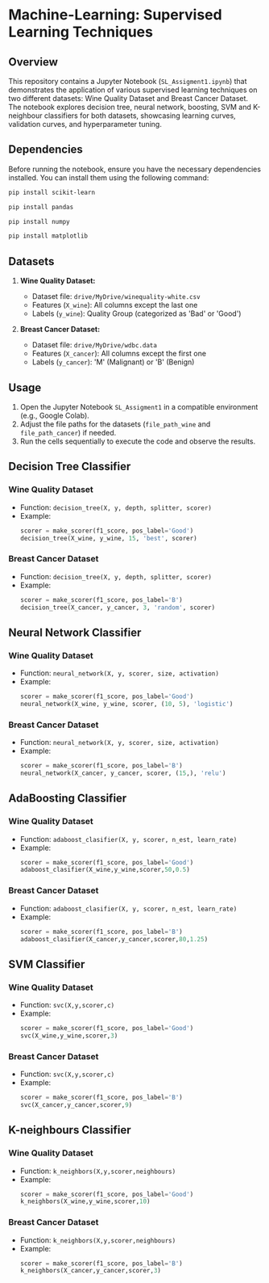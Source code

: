 # Machine-Learning: Supervised Learning Techniques

## Overview

This repository contains a Jupyter Notebook (`SL_Assigment1.ipynb`) that demonstrates the application of various supervised learning techniques on two different datasets: Wine Quality Dataset and Breast Cancer Dataset. The notebook explores decision tree, neural network, boosting, SVM and K-neighbour classifiers for both datasets, showcasing learning curves, validation curves, and hyperparameter tuning.

## Dependencies

Before running the notebook, ensure you have the necessary dependencies installed. You can install them using the following command:

```bash
pip install scikit-learn
```
```bash
pip install pandas
```
```bash
pip install numpy
```
```bash
pip install matplotlib
```

## Datasets

1. **Wine Quality Dataset:**
   - Dataset file: `drive/MyDrive/winequality-white.csv`
   - Features (`X_wine`): All columns except the last one
   - Labels (`y_wine`): Quality Group (categorized as 'Bad' or 'Good')

2. **Breast Cancer Dataset:**
   - Dataset file: `drive/MyDrive/wdbc.data`
   - Features (`X_cancer`): All columns except the first one
   - Labels (`y_cancer`): 'M' (Malignant) or 'B' (Benign)

## Usage

1. Open the Jupyter Notebook `SL_Assigment1` in a compatible environment (e.g., Google Colab).
2. Adjust the file paths for the datasets (`file_path_wine` and `file_path_cancer`) if needed.
3. Run the cells sequentially to execute the code and observe the results.

## Decision Tree Classifier

### Wine Quality Dataset
- Function: `decision_tree(X, y, depth, splitter, scorer)`
- Example:
  ```python
  scorer = make_scorer(f1_score, pos_label='Good')
  decision_tree(X_wine, y_wine, 15, 'best', scorer)
  ```

### Breast Cancer Dataset
- Function: `decision_tree(X, y, depth, splitter, scorer)`
- Example:
  ```python
  scorer = make_scorer(f1_score, pos_label='B')
  decision_tree(X_cancer, y_cancer, 3, 'random', scorer)
  ```

## Neural Network Classifier

### Wine Quality Dataset
- Function: `neural_network(X, y, scorer, size, activation)`
- Example:
  ```python
  scorer = make_scorer(f1_score, pos_label='Good')
  neural_network(X_wine, y_wine, scorer, (10, 5), 'logistic')
  ```

### Breast Cancer Dataset
- Function: `neural_network(X, y, scorer, size, activation)`
- Example:
  ```python
  scorer = make_scorer(f1_score, pos_label='B')
  neural_network(X_cancer, y_cancer, scorer, (15,), 'relu')
  ```

## AdaBoosting Classifier

### Wine Quality Dataset
- Function: `adaboost_clasifier(X, y, scorer, n_est, learn_rate)`
- Example:
  ```python
  scorer = make_scorer(f1_score, pos_label='Good')
  adaboost_clasifier(X_wine,y_wine,scorer,50,0.5)
  ```

### Breast Cancer Dataset
- Function: `adaboost_clasifier(X, y, scorer, n_est, learn_rate)`
- Example:
  ```python
  scorer = make_scorer(f1_score, pos_label='B')
  adaboost_clasifier(X_cancer,y_cancer,scorer,80,1.25)
  ```

## SVM Classifier

### Wine Quality Dataset
- Function: `svc(X,y,scorer,c)`
- Example:
  ```python
  scorer = make_scorer(f1_score, pos_label='Good')
  svc(X_wine,y_wine,scorer,3)
  ```

### Breast Cancer Dataset
- Function: `svc(X,y,scorer,c)`
- Example:
  ```python
  scorer = make_scorer(f1_score, pos_label='B')
  svc(X_cancer,y_cancer,scorer,9)
  ```

## K-neighbours Classifier

### Wine Quality Dataset
- Function: `k_neighbors(X,y,scorer,neighbours)`
- Example:
  ```python
  scorer = make_scorer(f1_score, pos_label='Good')
  k_neighbors(X_wine,y_wine,scorer,10)
  ```

### Breast Cancer Dataset
- Function: `k_neighbors(X,y,scorer,neighbours)`
- Example:
  ```python
  scorer = make_scorer(f1_score, pos_label='B')
  k_neighbors(X_cancer,y_cancer,scorer,3)
  ```
